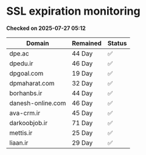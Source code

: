 # SSL expiration monitoring

**Checked on 2025-07-27 05:12**

| Domain | Remained | Status       |
|--------|----------|--------------|
| dpe.ac     | 44 Day   | ✅ |
| dpedu.ir     | 46 Day   | ✅ |
| dpgoal.com     | 19 Day   | ✅ |
| dpmaharat.com     | 32 Day   | ✅ |
| borhanbs.ir     | 44 Day   | ✅ |
| danesh-online.com     | 46 Day   | ✅ |
| ava-crm.ir     | 45 Day   | ✅ |
| darkoobjob.ir     | 71 Day   | ✅ |
| mettis.ir     | 25 Day   | ✅ |
| liaan.ir     | 29 Day   | ✅ |
